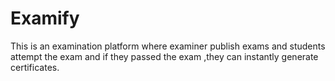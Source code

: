# Examify
This is an examination platform where examiner publish exams and students attempt the exam and if they passed the exam ,they can instantly generate certificates.
